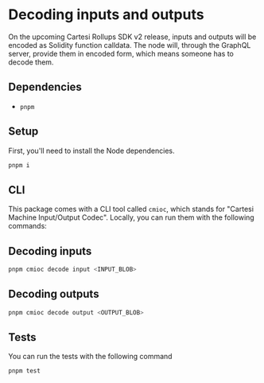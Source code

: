 # Decoding inputs and outputs

On the upcoming Cartesi Rollups SDK v2 release, inputs and outputs will be encoded as Solidity function calldata.
The node will, through the GraphQL server, provide them in encoded form, which means someone has to decode them.

## Dependencies

- `pnpm`

## Setup

First, you'll need to install the Node dependencies.

```sh
pnpm i
```

## CLI

This package comes with a CLI tool called `cmioc`, which stands for "Cartesi Machine Input/Output Codec".
Locally, you can run them with the following commands:

## Decoding inputs

```sh
pnpm cmioc decode input <INPUT_BLOB>
```

## Decoding outputs

```sh
pnpm cmioc decode output <OUTPUT_BLOB>
```

## Tests

You can run the tests with the following command

```sh
pnpm test
```
